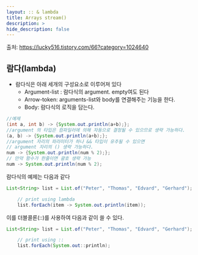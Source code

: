 ```yaml
---
layout: :: & lambda
title: Arrays stream()
description: >
hide_description: false
---
```

출처: https://lucky516.tistory.com/66?category=1024640
## 람다(lambda)

- 람다식은 아래 세개의 구성요소로 이루어져 있다
    - Argument-list : 람다식의 argument. empty여도 된다
    - Arrow-token: arguments-list와 body를 연결해주는 기능을 한다.
    - Body: 람다식의 로직을 담는다.


```java
//예제
(int a, int b) -> {System.out.println(a+b);};
//argument 의 타입은 컴파일러에 의해 자동으로 결정될 수 있으므로 생략 가능하다.
(a, b) -> {System.out.println(a+b);};
//argument 자리의 파라미터가 하나 && 타입이 유추될 수 있으면
// argument 자리의 () 생략 가능하다.
num -> {System.out.println(num % 2);};
// 만약 함수가 한줄이면 괄호 생략 가능
num -> System.out.println(num % 2);
```


람다식의 예제는 다음과 같다

```java
List<String> list = List.of("Peter", "Thomas", "Edvard", "Gerhard");

    // print using lambda
    list.forEach(item -> System.out.println(item));
```

이를 더블콜론(::)를 사용하여 다음과 같이 쓸 수 있다.

```java
List<String> list = List.of("Peter", "Thomas", "Edvard", "Gerhard");

    // print using ::
    list.forEach(System.out::println);
```